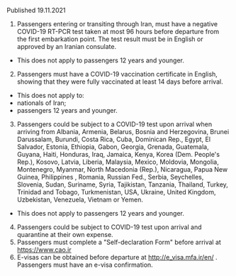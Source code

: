 Published 19.11.2021
1. Passengers entering or transiting through Iran, must have a negative COVID-19 RT-PCR test taken at most 96 hours before departure from the first embarkation point. The test result must be in English or approved by an Iranian consulate.
- This does not apply to passengers 12 years and younger.
2. Passengers must have a COVID-19 vaccination certificate in English, showing that they were fully vaccinated at least 14 days before arrival.
- This does not apply to:
- nationals of Iran;
- passengers 12 years and younger.
3. Passengers could be subject to a COVID-19 test upon arrival when arriving from Albania, Armenia, Belarus, Bosnia and Herzegovina, Brunei Darussalam, Burundi, Costa Rica, Cuba, Dominican Rep., Egypt, El Salvador, Estonia, Ethiopia, Gabon, Georgia, Grenada, Guatemala, Guyana, Haiti, Honduras, Iraq, Jamaica, Kenya, Korea (Dem. People's Rep.), Kosovo, Latvia, Liberia, Malaysia, Mexico, Moldovia, Mongolia, Montenegro, Myanmar, North Macedonia (Rep.), Nicaragua, Papua New Guinea, Philippines , Romania, Russian Fed., Serbia, Seychelles, Slovenia, Sudan, Suriname, Syria, Tajikistan, Tanzania, Thailand, Turkey, Trinidad and Tobago, Turkmenistan, USA, Ukraine, United Kingdom, Uzbekistan, Venezuela, Vietnam or Yemen.
- This does not apply to passengers 12 years and younger.
4. Passengers could be subject to COVID-19 test upon arrival and quarantine at their own expense.
5. Passengers must complete a "Self-declaration Form" before arrival at <a href="https://www.cao.ir">https://www.cao.ir</a>
6. E-visas can be obtained before departure at <a href="http://e_visa.mfa.ir/en/">http://e_visa.mfa.ir/en/</a> . Passengers must have an e-visa confirmation.